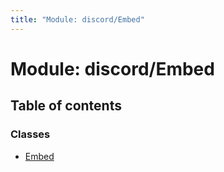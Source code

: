```yaml
---
title: "Module: discord/Embed"
---
```


# Module: discord/Embed

## Table of contents

### Classes

- [Embed](../classes/discord_embed.embed.md)
